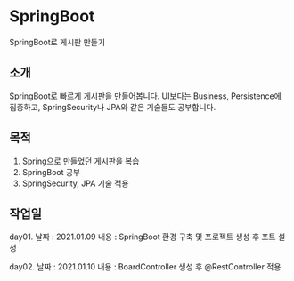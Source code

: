 # SpringBoot
SpringBoot로 게시판 만들기

## 소개
SpringBoot로 빠르게 게시판을 만들어봅니다.
UI보다는 Business, Persistence에 집중하고, SpringSecurity나 JPA와 같은 기술들도 공부합니다.

## 목적
1. Spring으로 만들었던 게시판을 복습
2. SpringBoot 공부
3. SpringSecurity, JPA 기술 적용

## 작업일

day01.
날짜 : 2021.01.09
내용 : SpringBoot 환경 구축 및 프로젝트 생성 후 포트 설정

day02.
날짜 : 2021.01.10
내용 : BoardController 생성 후 @RestController 적용
